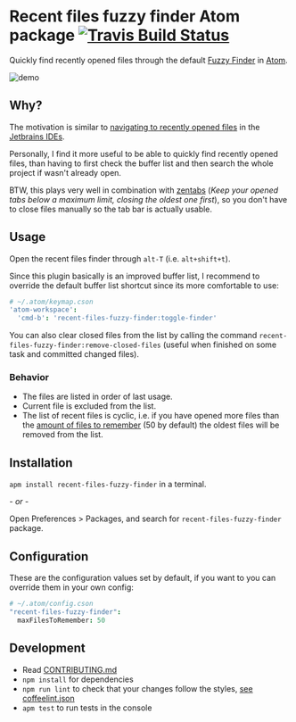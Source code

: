 # Recent files fuzzy finder Atom package [![Travis Build Status](http://travis-ci.org/viddo/recent-files-fuzzy-finder.png?branch=master)](http://travis-ci.org/viddo/recent-files-fuzzy-finder)

Quickly find recently opened files through the default [Fuzzy Finder](https://github.com/atom/fuzzy-finder) in [Atom](https://atom.io/).

![demo](https://cloud.githubusercontent.com/assets/978461/6547149/df374dd4-c5cf-11e4-9523-fd892b6ec3e5.gif)

## Why?
The motivation is similar to [navigating to recently opened files](http://blog.jetbrains.com/webide/2013/02/navigating-between-files-in-the-ide-best-practices/) in the [Jetbrains IDEs](https://www.jetbrains.com/).

Personally, I find it more useful to be able to quickly find recently opened files, than having to first check the buffer list and then search the whole project if wasn't already open.

BTW, this plays very well in combination with [zentabs](https://atom.io/packages/zentabs) (_Keep your opened tabs below a maximum limit, closing the oldest one first_), so you don't have to close files manually so the tab bar is actually usable.

## Usage
Open the recent files finder through `alt-T` (i.e. `alt+shift+t`).

Since this plugin basically is an improved buffer list, I  recommend to override the default buffer list shortcut since its more comfortable to use:

```coffee
# ~/.atom/keymap.cson
'atom-workspace':
  'cmd-b': 'recent-files-fuzzy-finder:toggle-finder'
```

You can also clear closed files from the list by calling the command `recent-files-fuzzy-finder:remove-closed-files` (useful when finished on some task and committed changed files).

### Behavior
- The files are listed in order of last usage.
- Current file is excluded from the list.
- The list of recent files is cyclic, i.e. if you have opened more files than the [amount of files to remember](#Configuration) (50 by default) the oldest files will be removed from the list.

## Installation
 `apm install recent-files-fuzzy-finder` in a terminal.

_- or -_

Open Preferences > Packages, and search for `recent-files-fuzzy-finder` package.


## Configuration
These are the configuration values set by default, if you want to you can override them in your own config:

```coffee
# ~/.atom/config.cson
"recent-files-fuzzy-finder":
  maxFilesToRemember: 50
```

## Development

- Read [CONTRIBUTING.md](CONTRIBUTING.md)
- `npm install` for dependencies
- `npm run lint` to check that your changes follow the styles, [see coffeelint.json](./coffeelint.json)
- `apm test` to run tests in the console
